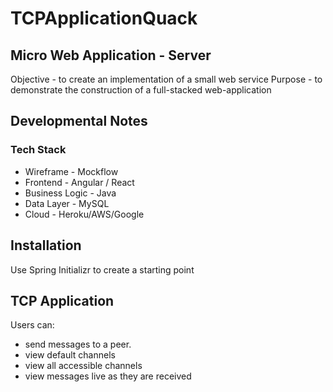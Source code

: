 # TCPApplicationQuack

## Micro Web Application - Server

Objective - to create an implementation of a small web service
Purpose - to demonstrate the construction of a full-stacked web-application


## Developmental Notes

### Tech Stack

* Wireframe - Mockflow
* Frontend - Angular / React
* Business Logic - Java
* Data Layer - MySQL
* Cloud - Heroku/AWS/Google


## Installation

Use Spring Initializr to create a starting point

## TCP Application

Users can:

 - send messages to a peer.
 - view default channels
 - view all accessible channels
 - view messages live as they are received
